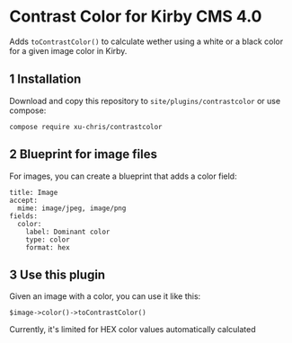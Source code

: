 # Contrast Color for Kirby CMS 4.0

Adds `toContrastColor()` to calculate wether using a white or a black color for a given image color in Kirby.

## 1 Installation
Download and copy this repository to `site/plugins/contrastcolor` or use compose:
```
compose require xu-chris/contrastcolor
```

## 2 Blueprint for image files
For images, you can create a blueprint that adds a color field:
```
title: Image
accept:
  mime: image/jpeg, image/png
fields:
  color:
    label: Dominant color
    type: color
    format: hex
```

## 3 Use this plugin

Given an image with a color, you can use it like this:

```
$image->color()->toContrastColor()
```

Currently, it's limited for HEX color values automatically calculated 